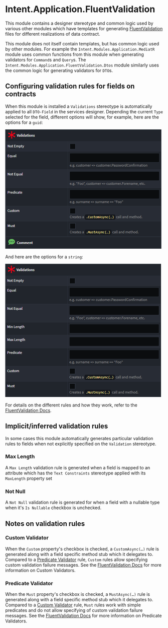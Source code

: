 # Intent.Application.FluentValidation

This module contains a designer stereotype and common logic used by various other modules which have templates for generating [FluentValidation](https://fluentvalidation.net/) files for different realizations of data contract.

This module does not itself contain templates, but has common logic used by other modules. For example the `Intent.Modules.Application.MediatR` module uses common functions from this module when generating validators for `Command`s and `Query`s. The `Intent.Modules.Application.FluentValidation.Dtos` module similarly uses the common logic for generating validators for `DTO`s.

## Configuring validation rules for fields on contracts

When this module is installed a `Validations` stereotype is automatically applied to all `DTO-Field` in the services designer. Depending the current `Type` selected for the field, different options will show, for example, here are the options for a `guid`:

![guid options](content/images/options-guid.png)

And here are the options for a `string`:

![string options](content/images/options-string.png)

For details on the different rules and how they work, refer to the [FluentValidation Docs](https://docs.fluentvalidation.net/en/latest/built-in-validators.html).

## Implicit/inferred validation rules

In some cases this module automatically generates particular validation rules to fields when not explicitly specified on the `Validation` stereotype.

### Max Length

A `Max Length` validation rule is generated when a field is mapped to an attribute which has the `Text Constraints` stereotype applied with its `MaxLength` property set

### Not Null

A `Not Null` validation rule is generated for when a field with a nullable type when it's `Is Nullable` checkbox is unchecked.

## Notes on validation rules

### Custom Validator

When the `Custom` property's checkbox is checked, a `CustomAsync(…)` rule is generated along with a field specific method stub which it delegates to. Compared to a [Predicate Validator](#predicate-validator) rule, `Custom` rules allow specifying custom validation failure messages. See the [FluentValidation Docs](https://docs.fluentvalidation.net/en/latest/custom-validators.html#writing-a-custom-validator) for more information on Custom Validators.

### Predicate Validator

When the `Must` property's checkbox is checked, a `MustAsync(…)` rule is generated along with a field specific method stub which it delegates to. Compared to a [Custom Validator](#custom-validator) rule, `Must` rules work with simple predicates and do not allow specifying of custom validation failure messages. See the [FluentValidation Docs](https://docs.fluentvalidation.net/en/latest/custom-validators.html#predicate-validator) for more information on Predicate Validators.
